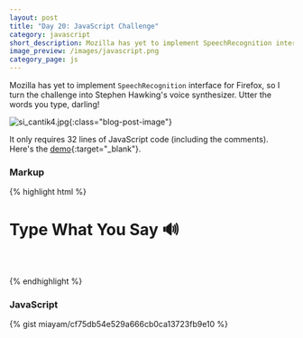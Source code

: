 ```yaml
---
layout: post
title: "Day 20: JavaScript Challenge"
category: javascript
short_description: Mozilla has yet to implement SpeechRecognition interface for Firefox, so I turn the challenge into Stephen Hawking's voice synthesizer.
image_preview: /images/javascript.png
category_page: js
---
```


Mozilla has yet to implement `SpeechRecognition` interface for Firefox, so I turn the challenge
into Stephen Hawking's voice synthesizer. Utter the words you type, darling!

![si_cantik4.jpg](https://s20.postimg.org/c1dhdizul/si_cantik4.jpg){:class="blog-post-image"}

It only requires 32 lines of JavaScript code (including the comments). Here's the [demo](/demo_day20){:target="_blank"}.

### Markup
{% highlight html %}
  <h1 class="title">Type What You Say <span>&#128266;</span></h1>

  <div class="words" contenteditable>
  </div>

  <script src="scripts.js"></script>
{% endhighlight %}

### JavaScript

{% gist miayam/cf75db54e529a666cb0ca13723fb9e10 %}



